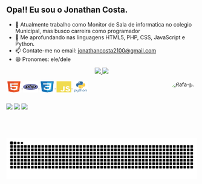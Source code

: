 ## Opa!! Eu sou o Jonathan Costa.

- 🔭 Atualmente trabalho como Monitor de Sala de informatica no colegio Municipal, mas busco carreira como programador
- 🌱 Me aprofundando nas linguagens HTML5, PHP, CSS, JavaScript e Python.
- 📫 Contate-me no email: jonathancosta2100@gmail.com
- 😄 Pronomes: ele/dele

<div align="center">
  <a href="https://github.com/JonathanSantos2000">
  <img height="180em" src="https://github-readme-stats.vercel.app/api?username=JonathanSantos2000&show_icons=true&theme=vision-friendly-dark&include_all_commits=true&count_private=true"/>
  <img height="180em" src="https://github-readme-stats.vercel.app/api/top-langs/?username=JonathanSantos2000&layout=compact&langs_count=7&theme=vision-friendly-dark"/>
</div>
  
<div style="display: inline_block"><br>
  <img align="center" alt="Jonathan-HTML" height="30" width="40" src="https://raw.githubusercontent.com/devicons/devicon/master/icons/html5/html5-original.svg">
  <img align="center" alt="Jonathan-PHP" height="30" width="40" src="https://github.com/devicons/devicon/blob/master/icons/php/php-original.svg">
  <img align="center" alt="Jonathan-CSS" height="30" width="40" src="https://raw.githubusercontent.com/devicons/devicon/master/icons/css3/css3-original.svg">
  <img align="center" alt="Jonathan-Js" height="30" width="40" src="https://raw.githubusercontent.com/devicons/devicon/master/icons/javascript/javascript-plain.svg"> 
  <img align="center" alt="Jonathan-Python" height="30" width="40" src="https://github.com/devicons/devicon/blob/master/icons/python/python-original-wordmark.svg">
    <img align="right" alt="Rafa-pic" height="150" style="border-radius:50px;" src="https://media.discordapp.net/attachments/723321270107897856/897180958116163624/Webp.net-gifmaker_1.gif">
</div>
  
  ##
  <div> 
  <a href="https://www.instagram.com/_tiwjhow_/" target="_blank"><img src="https://img.shields.io/badge/-Instagram-%23E4405F?style=for-the-badge&logo=instagram&logoColor=white" target="_blank"></a>
  <a href = "mailto:jonathancosta2100@gmail.com"><img src="https://img.shields.io/badge/-Gmail-%23333?style=for-the-badge&logo=gmail&logoColor=white" target="_blank"></a>
  <a href="https://www.linkedin.com/in/jonathan-costa-418073221/" target="_blank"><img src="https://img.shields.io/badge/-LinkedIn-%230077B5?style=for-the-badge&logo=linkedin&logoColor=white" target="_blank"></a> 
    
![Snake animation](https://github.com/JonathanSantos2000/JonathanSantos2000/blob/output/github-contribution-grid-snake.svg)
 
</div>
